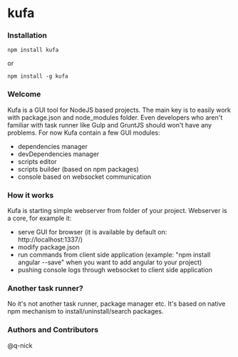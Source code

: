 # kufa
### Installation
```
npm install kufa
```
or
```
npm install -g kufa
```

### Welcome
Kufa is a GUI tool for NodeJS based projects. The main key is to easily work with package.json and node_modules folder. Even developers who aren't familiar with task runner like Gulp and GruntJS should won't have any problems. 
For now Kufa contain a few GUI modules:
- dependencies manager
- devDependencies manager
- scripts editor
- scripts builder (based on npm packages)
- console based on websocket communication

### How it works
Kufa is starting simple webserver from folder of your project. Webserver is a core, for example it: 
- serve GUI for browser (it is available by default on: http://localhost:1337/)
- modify package.json
- run commands from client side application (example: "npm install angular --save" when you want to add angular to your project)
- pushing console logs through websocket to client side application

### Another task runner?
No it's not another task runner, package manager etc. It's based on native npm mechanism to install/uninstall/search packages.

### Authors and Contributors
@q-nick
